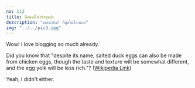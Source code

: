 ```yaml
---
no: 112
title: คือคนนี้น่ารักสุดอ่ะ
description: "เธอน่ารัก! ที่สุดในโลกเลย"
img: "../../pic3.jpg"
---
```


Wow! I love blogging so much already.

Did you know that "despite its name, salted duck eggs can also be made from
chicken eggs, though the taste and texture will be somewhat different, and the
egg yolk will be less rich."?
([Wikipedia Link](https://en.wikipedia.org/wiki/Salted_duck_egg))

Yeah, I didn't either.
